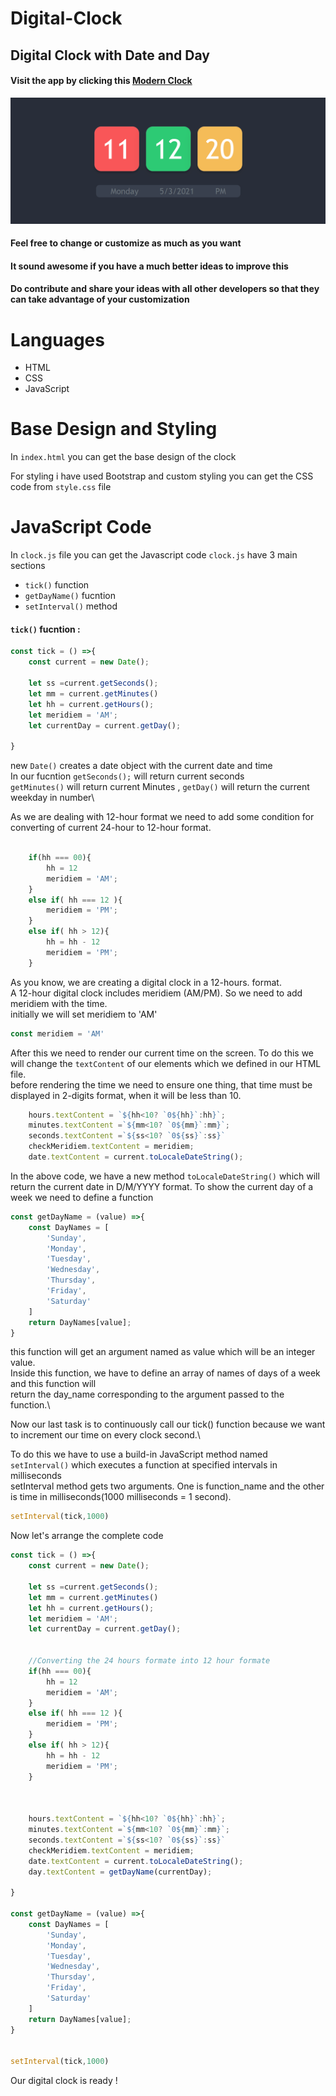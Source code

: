 # Digital-Clock
## Digital Clock with Date and Day
#### Visit the app by clicking this [Modern Clock](https://moderndigitalclock.netlify.app/)
![](gif/dc.gif)

#### Feel free to change or customize as much as you want
#### It sound awesome if you have a much better ideas to improve this
#### Do contribute and share your ideas with all other developers so that they can take advantage of your customization

Languages
================
- HTML
- CSS
- JavaScript

Base Design and Styling
================
In `index.html` you can get the base design of the clock

For styling i have used Bootstrap and custom styling you can get the CSS code from `style.css` file

JavaScript Code
================

In `clock.js` file you can get the Javascript code
`clock.js` have 3 main sections

- `tick()` function
- `getDayName()` fucntion
- `setInterval()` method

#### `tick()` fucntion :

```js
const tick = () =>{
    const current = new Date();
    
    let ss =current.getSeconds();
    let mm = current.getMinutes()
    let hh = current.getHours();
    let meridiem = 'AM';
    let currentDay = current.getDay();

}
```
new `Date()` creates a date object with the current date and time\
In our fucntion `getSeconds();` will return current seconds\
`getMinutes()` will return current Minutes , `getDay()` will return the current weekday in number\

As we are dealing with 12-hour format we need to add some condition for converting of current 24-hour to 12-hour format.

```js

    if(hh === 00){
        hh = 12
        meridiem = 'AM';
    }
    else if( hh === 12 ){
        meridiem = 'PM';
    }
    else if( hh > 12){
        hh = hh - 12
        meridiem = 'PM';
    }

```
As you know, we are creating a digital clock in a 12-hours. format.\
A 12-hour digital clock includes meridiem (AM/PM). So we need to add meridiem with the time.\
initially we will set meridiem to 'AM'

```js
const meridiem = 'AM'
```

After this we need to render our current time on the screen.
To do this we will change the `textContent` of our elements which we defined in our HTML file.\
before rendering the time we need to ensure one thing, that time must be displayed in 2-digits format, when it will be less than 10.

```js
    hours.textContent = `${hh<10? `0${hh}`:hh}`;
    minutes.textContent =`${mm<10? `0${mm}`:mm}`;
    seconds.textContent =`${ss<10? `0${ss}`:ss}`
    checkMeridiem.textContent = meridiem;
    date.textContent = current.toLocaleDateString();
```
In the above code, we have a new method `toLocaleDateString()` which will return the current date in D/M/YYYY format.
To show the current day of a week we need to define a function

```js
const getDayName = (value) =>{
    const DayNames = [
        'Sunday',
        'Monday',
        'Tuesday',
        'Wednesday',
        'Thursday',
        'Friday',
        'Saturday'
    ]
    return DayNames[value];
}
```
this function will get an argument named as value which will be an integer value.\
Inside this function, we have to define an array of names of days of a week and this function will\
return the day_name corresponding to the argument passed to the function.\

Now our last task is to continuously call our tick() function because we want to increment our time on every clock second.\

To do this we have to use a build-in JavaScript method named `setInterval()` which executes a function at specified intervals in milliseconds\
setInterval method gets two arguments. One is function_name and the other is time in milliseconds(1000 milliseconds = 1 second).
```js
setInterval(tick,1000)
```
Now let's arrange the complete code

```js
const tick = () =>{
    const current = new Date();

    let ss =current.getSeconds();
    let mm = current.getMinutes()
    let hh = current.getHours();
    let meridiem = 'AM';
    let currentDay = current.getDay();


    //Converting the 24 hours formate into 12 hour formate 
    if(hh === 00){
        hh = 12
        meridiem = 'AM';
    }
    else if( hh === 12 ){
        meridiem = 'PM';
    }
    else if( hh > 12){
        hh = hh - 12
        meridiem = 'PM';
    }



    hours.textContent = `${hh<10? `0${hh}`:hh}`;
    minutes.textContent =`${mm<10? `0${mm}`:mm}`;
    seconds.textContent =`${ss<10? `0${ss}`:ss}`
    checkMeridiem.textContent = meridiem;
    date.textContent = current.toLocaleDateString();
    day.textContent = getDayName(currentDay);

}

const getDayName = (value) =>{
    const DayNames = [
        'Sunday',
        'Monday',
        'Tuesday',
        'Wednesday',
        'Thursday',
        'Friday',
        'Saturday'
    ]
    return DayNames[value];
}


setInterval(tick,1000)
```
Our digital clock is ready !
